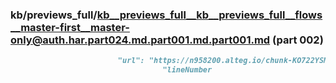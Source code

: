 ### kb/previews_full/kb__previews_full__kb__previews_full__flows__master-first__master-only@auth.har.part024.md.part001.md.part001.md (part 002)

```md
                        "url": "https://n958200.alteg.io/chunk-KO722YSM.js",
                                  "lineNumber
```

```
